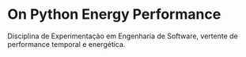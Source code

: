 # On Python Energy Performance
Disciplina de Experimentação em Engenharia de Software, vertente de performance temporal e energética.
